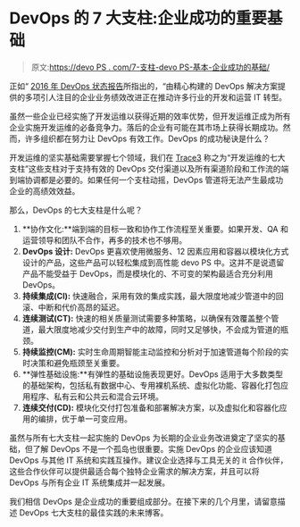 # DevOps 的 7 大支柱:企业成功的重要基础

> 原文:[https://devo PS . com/7-支柱-devo PS-基本-企业成功的基础/](https://devops.com/7-pillars-of-devops-essential-foundations-for-enterprise-success/)

正如“ [2016 年 DevOps 状态报告](https://puppet.com/resources/white-paper/2016-state-of-devops-report)所指出的，“由精心构建的 DevOps 解决方案提供的多项引人注目的企业业务绩效改进正在推动许多行业的开发和运营 IT 转型。

虽然一些企业已经实施了开发运维以获得近期的效率优势，但开发运维正成为所有企业实施开发运维的必备竞争力。落后的企业有可能在其市场上获得长期成功。然而，许多组织都在努力让 DevOps 有效工作。DevOps 的成功秘诀是什么？

开发运维的坚实基础需要掌握七个领域，我们在 [Trace3](http://info.trace3.com/devops) 称之为“开发运维的七大支柱”这些支柱对于支持有效的 DevOps 交付渠道以及所有渠道阶段和工作流的端到端协调都是必要的。如果任何一个支柱动摇，DevOps 管道将无法产生最成功企业的高绩效效益。

那么，DevOps 的七大支柱是什么呢？

1.  **协作文化:**端到端的目标一致和协作工作流程至关重要。如果开发、QA 和运营领导和团队不合作，再多的技术也不够用。
2.  **DevOps 设计:** DevOps 更喜欢使用微服务、12 因素应用和容器以模块化方式设计的产品，这些产品可以轻松集成到高性能 devo PS 中。这并不是说遗留产品不能受益于 DevOps，而是模块化的、不可变的架构最适合充分利用 DevOps。
3.  **持续集成(CI):** 快速融合，采用有效的集成实践，最大限度地减少管道中的回滚、中断和代价高昂的延迟。
4.  **连续测试(CT):** 快速的相关质量测试需要多种策略，以确保有效覆盖整个管道，最大限度地减少交付到生产中的故障，同时又足够快，不会成为管道的瓶颈。
5.  **持续监控(CM):** 实时生命周期智能主动监控和分析对于加速管道每个阶段的实时决策和避免瓶颈至关重要。
6.  **弹性基础设施:**有弹性的基础设施表现更好。DevOps 适用于大多数类型的基础架构，包括私有数据中心、专用裸机系统、虚拟化功能、容器化打包应用程序、私有云和公共云和混合云环境。
7.  **连续交付(CD):** 模块化交付打包准备和部署解决方案，以及虚拟化和容器化应用的编排，优于单一可变应用。

虽然与所有七大支柱一起实施的 DevOps 为长期的企业业务改进奠定了坚实的基础，但了解 DevOps 不是一个孤岛也很重要。实施 DevOps 的企业应该知道 DevOps 与其他 IT 系统和实践互操作。建议企业选择与工具无关的 it 合作伙伴，这些合作伙伴可以提供最适合每个独特企业需求的解决方案，并且可以将 DevOps 与所有企业 IT 系统集成并一起发展。

我们相信 DevOps 是企业成功的重要组成部分。在接下来的几个月里，请留意描述 DevOps 七大支柱的最佳实践的未来博客。